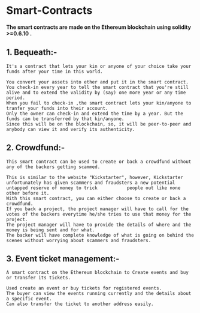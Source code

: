 # Smart-Contracts

   **The smart contracts are made on the Ethereum blockchain using solidity >=0.6.10 .**
   
   ## 1. Bequeath:-
    It's a contract that lets your kin or anyone of your choice take your funds after your time in this world. 
    
    You convert your assets into ether and put it in the smart contract.
    You check-in every year to tell the smart contract that you're still alive and to extend the validity by (say) one more year or any time period. 
    When you fail to check-in ,the smart contract lets your kin/anyone to tranfer your funds into their account.
    Only the owner can check-in and extend the time by a year. But the funds can be transferred by that kin/anyone.
    Since this will be on the blockchain, so, it will be peer-to-peer and anybody can view it and verify its authenticity. 
    
   ## 2. Crowdfund:-
    This smart contract can be used to create or back a crowdfund without any of the backers getting scammed.
    
    This is similar to the website "Kickstarter", however, Kickstarter unfortunately has given scammers and fraudsters a new potential untapped reserve of money to trick           people out like none other before it.
    With this smart contract, you can either choose to create or back a crowdfund.
    If you back a project, the project manager will have to call for the votes of the backers everytime he/she tries to use that money for the project.
    The project manager will have to provide the details of where and the money is being sent and for what.
    The backer will have complete knowledge of what is going on behind the scenes without worrying about scammers and fraudsters.
    
   ## 3. Event ticket management:-    
    A smart contract on the Ethereum blockchain to Create events and buy or transfer its tickets.
    
    Used create an event or buy tickets for registered events.
    The buyer can view the events running currently and the details about a specific event.
    Can also transfer the ticket to another address easily.
